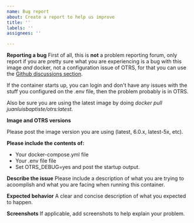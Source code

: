 ```yaml
---
name: Bug report
about: Create a report to help us improve
title: ''
labels: ''
assignees: ''

---
```


**Reporting a bug**
First of all, this is **not** a problem reporting forum, only report if you are pretty sure what you are experiencing is a bug with this image _and_ docker, not a configuration issue of OTRS, for that you can use the [Github discussions section](https://github.com/juanluisbaptiste/docker-otrs/discussions).

If the container starts up, you can login and don't have any issues with the stuff you configured on the .env file, then the problem probably is in OTRS.

Also be sure you are using the latest image by doing _docker pull juanluisbaptiste/otrs:latest_.

**Image and OTRS versions**

Please post the image version you are using (latest, 6.0.x, latest-5x, etc).

**Please include the contents of:**

  * Your docker-compose.yml file 
  * Your .env file file
  * Set OTRS_DEBUG=yes and post the startup output.

**Describe the issue**
Please include a description of what you are trying to acoomplish and what you are facing when running this container.

**Expected behavior**
A clear and concise description of what you expected to happen.

**Screenshots**
If applicable, add screenshots to help explain your problem.
